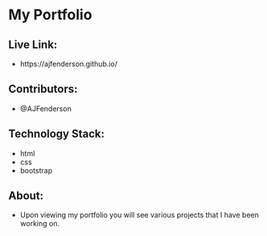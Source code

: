 # My Portfolio

<h2> Live Link: </h2>
    <ul>
    <li>  https://ajfenderson.github.io/ </li>
    </ul>

<h2> Contributors: </h2>
    <ul>
    <li> @AJFenderson </li>
    </ul>

<h2> Technology Stack: </h2>
    <ul>
    <li> html </li>
    <li> css </li>
    <li> bootstrap </li>
    </ul>

<h2> About: </h2>
    <ul>
    <li> Upon viewing my portfolio you will see various projects that I have been working on.  </>
     </ul> 

